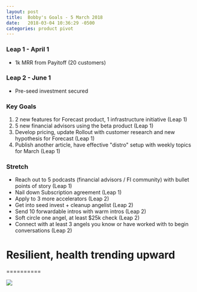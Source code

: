 ```yaml
---
layout: post
title:  Bobby's Goals - 5 March 2018
date:   2018-03-04 10:36:29 -0500
categories: product pivot
---
```


### Leap 1 - April 1

- 1k MRR from Payitoff (20 customers)

### Leap 2 - June 1

- Pre-seed investment secured

### Key Goals

1. 2 new features for Forecast product, 1 infrastructure initiative (Leap 1)
1. 5 new financial advisors using the beta product (Leap 1)
1. Develop pricing, update Rollout with customer research and new hypothesis for Forecast (Leap 1)
1. Publish another article, have effective "distro" setup with weekly topics for March (Leap 1)

### Stretch
- Reach out to 5 podcasts (financial advisors / FI community) with bullet points of story (Leap 1)
- Nail down Subscription agreement (Leap 1)
- Apply to 3 more accelerators (Leap 2)
- Get into seed invest + cleanup angelist (Leap 2)
- Send 10 forwardable intros with warm intros (Leap 2)
- Soft circle one angel, at least $25k check (Leap 2)
- Connect with at least 3 angels you know or have worked with to begin conversations (Leap 2)

# Resilient, health trending upward
==========

![](https://media3.giphy.com/media/3o6nUPVPqQppHmsyQ0/giphy.gif)

